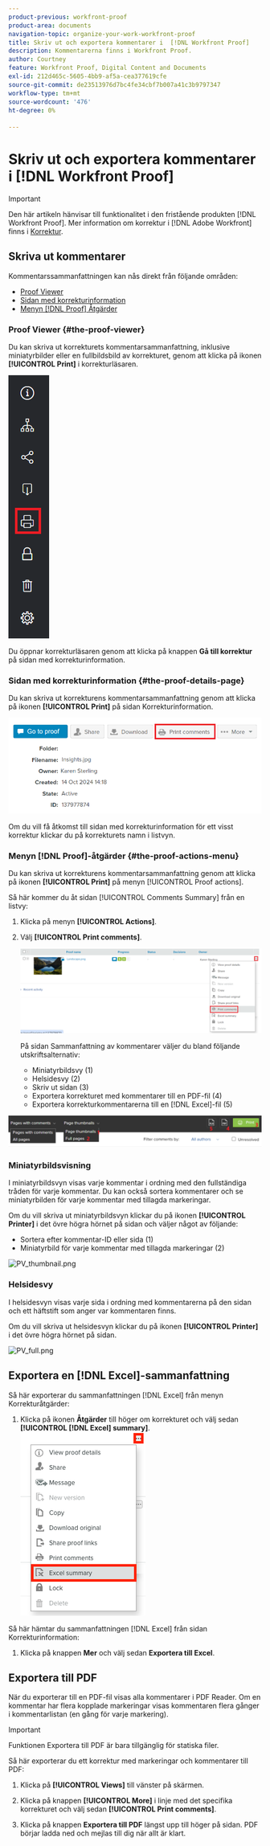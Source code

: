 ```yaml
---
product-previous: workfront-proof
product-area: documents
navigation-topic: organize-your-work-workfront-proof
title: Skriv ut och exportera kommentarer i  [!DNL Workfront Proof]
description: Kommentarerna finns i Workfront Proof.
author: Courtney
feature: Workfront Proof, Digital Content and Documents
exl-id: 212d465c-5605-4bb9-af5a-cea377619cfe
source-git-commit: de23513976d7bc4fe34cbf7b007a41c3b9797347
workflow-type: tm+mt
source-wordcount: '476'
ht-degree: 0%

---
```


# Skriv ut och exportera kommentarer i [!DNL Workfront Proof]

<!-- Audited: 4/2025 -->

>[!IMPORTANT]
>
>Den här artikeln hänvisar till funktionalitet i den fristående produkten [!DNL Workfront Proof]. Mer information om korrektur i [!DNL Adobe Workfront] finns i [Korrektur](../../../review-and-approve-work/proofing/proofing.md).

## Skriva ut kommentarer

Kommentarssammanfattningen kan nås direkt från följande områden:

* [Proof Viewer](#the-proof-viewer)
* [Sidan med korrekturinformation](#the-proof-details-page)
* [Menyn  [!DNL Proof] Åtgärder](#the-proof-actions-menu)

### Proof Viewer {#the-proof-viewer}

Du kan skriva ut korrekturets kommentarsammanfattning, inklusive miniatyrbilder eller en fullbildsbild av korrekturet, genom att klicka på ikonen **[!UICONTROL Print]** i korrekturläsaren.

![PV_print_all_comm.png](assets/pv-print-all-comm-350x158.png)

Du öppnar korrekturläsaren genom att klicka på knappen **Gå till korrektur** på sidan med korrekturinformation.

### Sidan med korrekturinformation {#the-proof-details-page}

Du kan skriva ut korrekturens kommentarsammanfattning genom att klicka på ikonen **[!UICONTROL Print]** på sidan Korrekturinformation.

![proof_details_page.png](assets/proof-details-page-350x231.png)

Om du vill få åtkomst till sidan med korrekturinformation för ett visst korrektur klickar du på korrekturets namn i listvyn.

### Menyn [!DNL Proof]-åtgärder {#the-proof-actions-menu}

Du kan skriva ut korrekturens kommentarsammanfattning genom att klicka på ikonen **[!UICONTROL Print]** på menyn [!UICONTROL Proof actions].

Så här kommer du åt sidan [!UICONTROL Comments Summary] från en listvy:

1. Klicka på menyn **[!UICONTROL Actions]**.
1. Välj **[!UICONTROL Print comments]**.

   ![List_view.png](assets/list-view-350x155.png)

   På sidan Sammanfattning av kommentarer väljer du bland följande utskriftsalternativ:

   * Miniatyrbildsvy (1)
   * Helsidesvy (2)
   * Skriv ut sidan (3)
   * Exportera korrekturet med kommentarer till en PDF-fil (4)
   * Exportera korrekturkommentarerna till en [!DNL Excel]-fil (5)

![PV_thumb_full_option_callouts.png](assets/pv-thumb-full-option-callouts-350x154.png)

### Miniatyrbildsvisning

I miniatyrbildsvyn visas varje kommentar i ordning med den fullständiga tråden för varje kommentar. Du kan också sortera kommentarer och se miniatyrbilden för varje kommentar med tillagda markeringar.

Om du vill skriva ut miniatyrbildsvyn klickar du på ikonen **[!UICONTROL Printer]** i det övre högra hörnet på sidan och väljer något av följande:

* Sortera efter kommentar-ID eller sida (1)
* Miniatyrbild för varje kommentar med tillagda markeringar (2)

![PV_thumbnail.png](assets/pv-thumbnail-350x290.png)

### Helsidesvy

I helsidesvyn visas varje sida i ordning med kommentarerna på den sidan och ett häftstift som anger var kommentaren finns.

Om du vill skriva ut helsidesvyn klickar du på ikonen **[!UICONTROL Printer]** i det övre högra hörnet på sidan.

![PV_full.png](assets/pv-full-350x347.png)

## Exportera en [!DNL Excel]-sammanfattning

Så här exporterar du sammanfattningen [!DNL Excel] från menyn Korrekturåtgärder:

1. Klicka på ikonen **Åtgärder** till höger om korrekturet och välj sedan **[!UICONTROL [!DNL Excel] summary]**.
   ![Exportera Excel-sammanfattning](assets/excel-summary-option.png)

Så här hämtar du sammanfattningen [!DNL Excel] från sidan Korrekturinformation:

1. Klicka på knappen **Mer** och välj sedan **Exportera till Excel**.

   <!--
   ![Export to Excel option](assets/export-to-excel-option.png) -->

## Exportera till PDF

När du exporterar till en PDF-fil visas alla kommentarer i PDF Reader. Om en kommentar har flera kopplade markeringar visas kommentaren flera gånger i kommentarlistan (en gång för varje markering).

>[!IMPORTANT]
>
>Funktionen Exportera till PDF är bara tillgänglig för statiska filer.

Så här exporterar du ett korrektur med markeringar och kommentarer till PDF:

1. Klicka på **[!UICONTROL Views]** till vänster på skärmen.
1. Klicka på knappen **[!UICONTROL More]** i linje med det specifika korrekturet och välj sedan **[!UICONTROL Print comments]**.

1. Klicka på knappen **Exportera till PDF** längst upp till höger på sidan. PDF börjar ladda ned och mejlas till dig när allt är klart.
